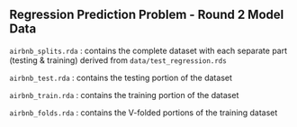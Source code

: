 ## Regression Prediction Problem - Round 2 Model Data

`airbnb_splits.rda` : contains the complete dataset with each separate part (testing & training) derived from `data/test_regression.rds`

`airbnb_test.rda` : contains the testing portion of the dataset

`airbnb_train.rda` : contains the training portion of the dataset

`airbnb_folds.rda` : contains the V-folded portions of the training dataset


